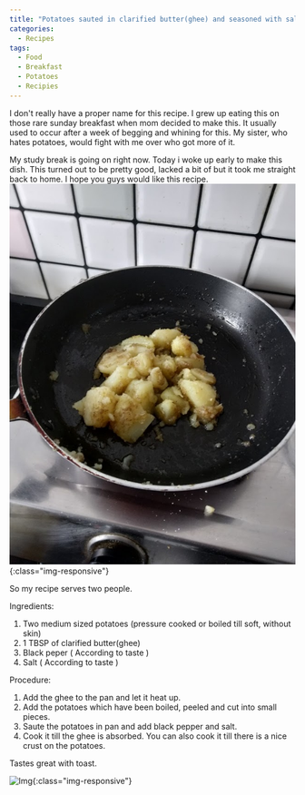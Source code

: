 ```yaml
---
title: "Potatoes sauted in clarified butter(ghee) and seasoned with salt and pepper."
categories:
  - Recipes
tags:
  - Food
  - Breakfast
  - Potatoes
  - Recipies
---
```


 
I don't really have a proper name for this recipe. I grew up eating this on those rare sunday breakfast when mom decided to make this. It usually used to occur after a week of begging and whining for this. My sister, who hates potatoes, would fight with me over who got more of it. 

My study break is going on right now. Today i woke up early to make this dish. This turned out to be pretty good, lacked a bit of but it took me straight back to home. I hope you guys would like this recipe.
![Img](/assets/images/IMG_20190429_085551.jpg  "Img"){:class="img-responsive"}


So my recipe serves two people.

Ingredients:

 1. Two medium sized potatoes (pressure cooked or boiled till soft, without skin)
 2. 1 TBSP of clarified butter(ghee)
 3. Black peper ( According to taste )
 4. Salt ( According to taste )

 Procedure:

1. Add the ghee to the pan and let it heat up.
2. Add the potatoes which have been boiled, peeled and cut into small pieces.
3. Saute the potatoes in pan and add black pepper and salt.
4. Cook it till the ghee is absorbed. You can also cook it till there is a nice crust on the potatoes.

Tastes great with toast.

![Img](/assets/images/IMG_20190429_085956  "Img"){:class="img-responsive"}